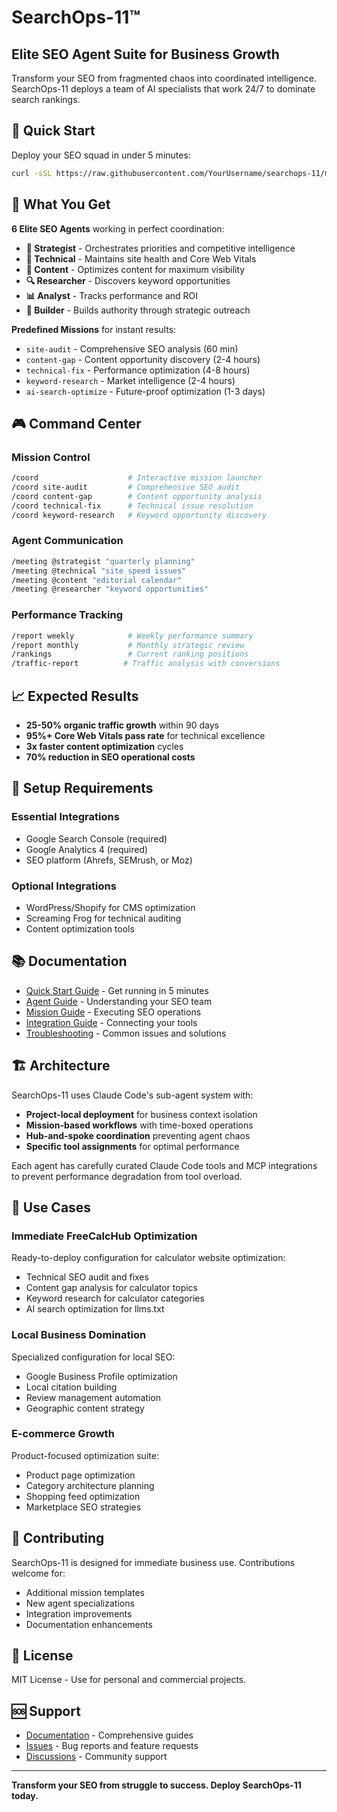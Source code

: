 # SearchOps-11™
## Elite SEO Agent Suite for Business Growth

Transform your SEO from fragmented chaos into coordinated intelligence. SearchOps-11 deploys a team of AI specialists that work 24/7 to dominate search rankings.

## 🚀 Quick Start

Deploy your SEO squad in under 5 minutes:

```bash
curl -sSL https://raw.githubusercontent.com/YourUsername/searchops-11/main/install.sh | bash
```

## 🎯 What You Get

**6 Elite SEO Agents** working in perfect coordination:
- **🎯 Strategist** - Orchestrates priorities and competitive intelligence
- **🔧 Technical** - Maintains site health and Core Web Vitals
- **📝 Content** - Optimizes content for maximum visibility
- **🔍 Researcher** - Discovers keyword opportunities
- **📊 Analyst** - Tracks performance and ROI
- **🔗 Builder** - Builds authority through strategic outreach

**Predefined Missions** for instant results:
- `site-audit` - Comprehensive SEO analysis (60 min)
- `content-gap` - Content opportunity discovery (2-4 hours)
- `technical-fix` - Performance optimization (4-8 hours)
- `keyword-research` - Market intelligence (2-4 hours)
- `ai-search-optimize` - Future-proof optimization (1-3 days)

## 🎮 Command Center

### Mission Control
```bash
/coord                    # Interactive mission launcher
/coord site-audit         # Comprehensive SEO audit
/coord content-gap        # Content opportunity analysis
/coord technical-fix      # Technical issue resolution
/coord keyword-research   # Keyword opportunity discovery
```

### Agent Communication
```bash
/meeting @strategist "quarterly planning"
/meeting @technical "site speed issues"
/meeting @content "editorial calendar"
/meeting @researcher "keyword opportunities"
```

### Performance Tracking
```bash
/report weekly            # Weekly performance summary
/report monthly           # Monthly strategic review
/rankings                 # Current ranking positions
/traffic-report          # Traffic analysis with conversions
```

## 📈 Expected Results

- **25-50% organic traffic growth** within 90 days
- **95%+ Core Web Vitals pass rate** for technical excellence
- **3x faster content optimization** cycles
- **70% reduction in SEO operational costs**

## 🔧 Setup Requirements

### Essential Integrations
- Google Search Console (required)
- Google Analytics 4 (required)
- SEO platform (Ahrefs, SEMrush, or Moz)

### Optional Integrations
- WordPress/Shopify for CMS optimization
- Screaming Frog for technical auditing
- Content optimization tools

## 📚 Documentation

- [Quick Start Guide](QUICK-START.md) - Get running in 5 minutes
- [Agent Guide](docs/agent-guide.md) - Understanding your SEO team
- [Mission Guide](docs/mission-guide.md) - Executing SEO operations
- [Integration Guide](docs/integration-guide.md) - Connecting your tools
- [Troubleshooting](docs/troubleshooting.md) - Common issues and solutions

## 🏗️ Architecture

SearchOps-11 uses Claude Code's sub-agent system with:
- **Project-local deployment** for business context isolation
- **Mission-based workflows** with time-boxed operations
- **Hub-and-spoke coordination** preventing agent chaos
- **Specific tool assignments** for optimal performance

Each agent has carefully curated Claude Code tools and MCP integrations to prevent performance degradation from tool overload.

## 🎯 Use Cases

### Immediate FreeCalcHub Optimization
Ready-to-deploy configuration for calculator website optimization:
- Technical SEO audit and fixes
- Content gap analysis for calculator topics
- Keyword research for calculator categories
- AI search optimization for llms.txt

### Local Business Domination
Specialized configuration for local SEO:
- Google Business Profile optimization
- Local citation building
- Review management automation
- Geographic content strategy

### E-commerce Growth
Product-focused optimization suite:
- Product page optimization
- Category architecture planning
- Shopping feed optimization
- Marketplace SEO strategies

## 🤝 Contributing

SearchOps-11 is designed for immediate business use. Contributions welcome for:
- Additional mission templates
- New agent specializations
- Integration improvements
- Documentation enhancements

## 📄 License

MIT License - Use for personal and commercial projects.

## 🆘 Support

- [Documentation](docs/) - Comprehensive guides
- [Issues](https://github.com/YourUsername/searchops-11/issues) - Bug reports and feature requests
- [Discussions](https://github.com/YourUsername/searchops-11/discussions) - Community support

---

**Transform your SEO from struggle to success. Deploy SearchOps-11 today.**

